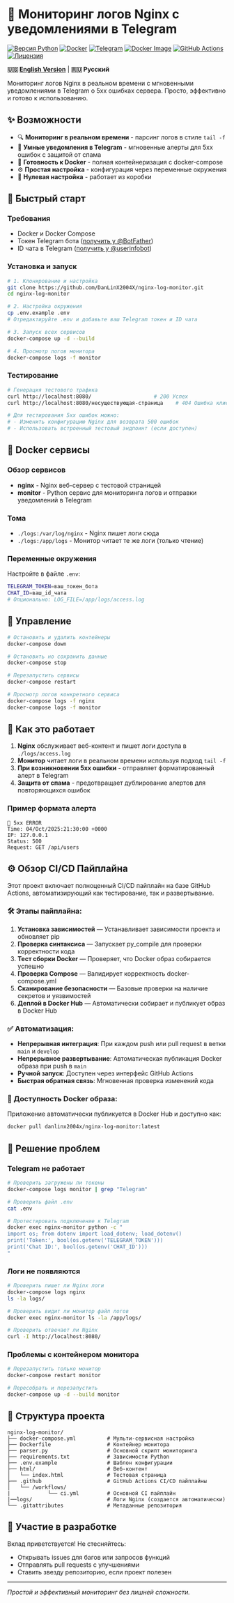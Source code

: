 # 🐳 Мониторинг логов Nginx с уведомлениями в Telegram

[![Версия Python](https://img.shields.io/badge/python-3.11+-blue.svg)](https://python.org)
[![Docker](https://img.shields.io/badge/docker-готов-2496ED.svg?logo=docker)](https://docker.com)
[![Telegram](https://img.shields.io/badge/telegram-бот-26A5E4.svg?logo=telegram)](https://telegram.org)
[![Docker Image](https://img.shields.io/badge/Docker%20Hub-nginx--log--monitor-blue?logo=docker)](https://hub.docker.com/r/danlinx2004x/nginx-log-monitor)
[![GitHub Actions](https://img.shields.io/badge/GitHub%20Actions-CI/CD%20Pipeline-blue?logo=githubactions)](https://github.com/DanLinX2004X/nginx-log-monitor/actions)
[![Лицензия](https://img.shields.io/badge/лицензия-MIT-green.svg)](LICENSE)

**🇺🇸 [English Version](README.md)** | **🇷🇺 Русский**

Мониторинг логов Nginx в реальном времени с мгновенными уведомлениями в Telegram о 5xx ошибках сервера. Просто, эффективно и готово к использованию.

## ✨ Возможности

- 🔍 **Мониторинг в реальном времени** - парсинг логов в стиле `tail -f`
- 📱 **Умные уведомления в Telegram** - мгновенные алерты для 5xx ошибок с защитой от спама
- 🐳 **Готовность к Docker** - полная контейнеризация с docker-compose
- ⚙️ **Простая настройка** - конфигурация через переменные окружения
- 🚀 **Нулевая настройка** - работает из коробки

## 🚀 Быстрый старт

### Требования
- Docker и Docker Compose
- Токен Telegram бота ([получить у @BotFather](https://t.me/BotFather))
- ID чата в Telegram ([получить у @userinfobot](https://t.me/userinfobot))

### Установка и запуск

```bash
# 1. Клонирование и настройка
git clone https://github.com/DanLinX2004X/nginx-log-monitor.git
cd nginx-log-monitor

# 2. Настройка окружения
cp .env.example .env
# Отредактируйте .env и добавьте ваш Telegram токен и ID чата

# 3. Запуск всех сервисов
docker-compose up -d --build

# 4. Просмотр логов монитора
docker-compose logs -f monitor
```

### Тестирование
```bash
# Генерация тестового трафика
curl http://localhost:8080/                    # 200 Успех
curl http://localhost:8080/несуществующая-страница    # 404 Ошибка клиента

# Для тестирования 5xx ошибок можно:
# - Изменить конфигурацию Nginx для возврата 500 ошибок
# - Использовать встроенный тестовый эндпоинт (если доступен)
```

## 🐳 Docker сервисы

### Обзор сервисов
- **nginx** - Nginx веб-сервер с тестовой страницей
- **monitor** - Python сервис для мониторинга логов и отправки уведомлений в Telegram

### Тома
- `./logs:/var/log/nginx` - Nginx пишет логи сюда
- `./logs:/app/logs` - Монитор читает те же логи (только чтение)

### Переменные окружения
Настройте в файле `.env`:
```bash
TELEGRAM_TOKEN=ваш_токен_бота
CHAT_ID=ваш_id_чата
# Опционально: LOG_FILE=/app/logs/access.log
```

## 🛑 Управление

```bash
# Остановить и удалить контейнеры
docker-compose down

# Остановить но сохранить данные
docker-compose stop

# Перезапустить сервисы
docker-compose restart

# Просмотр логов конкретного сервиса
docker-compose logs -f nginx
docker-compose logs -f monitor
```

## 📝 Как это работает

1. **Nginx** обслуживает веб-контент и пишет логи доступа в `./logs/access.log`
2. **Монитор** читает логи в реальном времени используя подход `tail -f`
3. **При возникновении 5xx ошибки** - отправляет форматированный алерт в Telegram
4. **Защита от спама** - предотвращает дублирование алертов для повторяющихся ошибок

### Пример формата алерта
```
🚨 5xx ERROR
Time: 04/Oct/2025:21:30:00 +0000
IP: 127.0.0.1
Status: 500
Request: GET /api/users
```
## ⚙️ Обзор CI/CD Пайплайна

Этот проект включает полноценный CI/CD пайплайн на базе GitHub Actions, автоматизирующий как тестирование, так и развертывание.

### 🛠 Этапы пайплайна:

1. **Установка зависимостей** — Устанавливает зависимости проекта и обновляет pip
2. **Проверка синтаксиса** — Запускает py_compile для проверки корректности кода  
3. **Тест сборки Docker** — Проверяет, что Docker образ собирается успешно
4. **Проверка Compose** — Валидирует корректность docker-compose.yml
5. **Сканирование безопасности** — Базовые проверки на наличие секретов и уязвимостей
6. **Деплой в Docker Hub** — Автоматически собирает и публикует образ в Docker Hub

### ✅ Автоматизация:
- **Непрерывная интеграция**: При каждом push или pull request в ветки `main` и `develop`
- **Непрерывное развертывание**: Автоматическая публикация Docker образа при push в `main`
- **Ручной запуск**: Доступен через интерфейс GitHub Actions
- **Быстрая обратная связь**: Мгновенная проверка изменений кода

### 🐳 Доступность Docker образа:
Приложение автоматически публикуется в Docker Hub и доступно как:
```bash
docker pull danlinx2004x/nginx-log-monitor:latest
```

## 🐛 Решение проблем

### Telegram не работает
```bash
# Проверить загружены ли токены
docker-compose logs monitor | grep "Telegram"

# Проверить файл .env
cat .env

# Протестировать подключение к Telegram
docker exec nginx-monitor python -c "
import os; from dotenv import load_dotenv; load_dotenv()
print('Token:', bool(os.getenv('TELEGRAM_TOKEN')))
print('Chat ID:', bool(os.getenv('CHAT_ID')))
"
```

### Логи не появляются
```bash
# Проверить пишет ли Nginx логи
docker-compose logs nginx
ls -la logs/

# Проверить видит ли монитор файл логов
docker exec nginx-monitor ls -la /app/logs/

# Проверить отвечает ли Nginx
curl -I http://localhost:8080/
```

### Проблемы с контейнером монитора
```bash
# Перезапустить только монитор
docker-compose restart monitor

# Пересобрать и перезапустить
docker-compose up -d --build monitor
```

## 📁 Структура проекта
```
nginx-log-monitor/
├── docker-compose.yml          # Мульти-сервисная настройка
├── Dockerfile                  # Контейнер монитора
├── parser.py                   # Основной скрипт мониторинга
├── requirements.txt            # Зависимости Python
├── .env.example                # Шаблон конфигурации
├── html/                       # Веб-контент
│   └── index.html              # Тестовая страница
├── .github                     # GitHub Actions CI/CD пайплайны
│   └── /workflows/             
|            └── ci.yml         # Основной CI пайплайн
|──logs/                        # Логи Nginx (создается автоматически)
└── .gitattributes              # Метаданные репозитория
```

## 🤝 Участие в разработке

Вклад приветствуется! Не стесняйтесь:
- Открывать issues для багов или запросов функций
- Отправлять pull requests с улучшениями
- Ставить звезду репозиторию, если проект полезен

---

*Простой и эффективный мониторинг без лишней сложности.*
